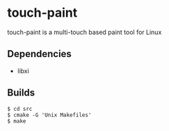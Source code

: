 # touch-paint

touch-paint is a multi-touch based paint tool for Linux

## Dependencies

- libxi

## Builds

    $ cd src
    $ cmake -G 'Unix Makefiles'
    $ make
